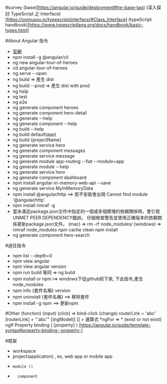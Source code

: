 #survey 
(base)[https://angular.io/guide/deployment#the-base-tag]
(深入探討 TypeScript 之 Interface)[https://oomusou.io/typescript/interface/#Class_Interface]
(typeScript handbook)[https://www.typescriptlang.org/docs/handbook/basic-types.html]


#About Angular 指令
* [官網](https://angular.io/guide/quickstart)
* npm install -g @angular/cli
* ng new angular-tour-of-heroes
* cd angular-tour-of-heroes
* ng serve --open
* ng build  => 產生 dist
* ng build --prod  => 產生 dist with prod
* ng help
* ng test
* ng e2e
* ng generate component heroes
* ng generate component hero-detail
* ng generate --help
* ng generate component --help
* ng build --help
* ng build default(app)
* ng build {projectName}
* ng generate service hero
* ng generate component messages
* ng generate service message
* ng generate module app-routing --flat --module=app
* ng generate module --help
* ng generate service hero
* ng generate component dashboard
* npm install angular-in-memory-web-api --save
* ng generate service MyInMemoryData
* npm install @angular/http  ==> 若不安裝會出現  Cannot find module '@angular/http'
* npm install rimraf -g
* 當未滿足package.json文件中指定的一個或多個模塊的依賴關係時，會引發UNMET PEER DEPENDENCY錯誤。 仔細檢查警告並使用正確版本的依賴關係更新package.json文件。
  (mac) => rm -rf node_modules/
  (windows) => rimraf node_modules
  npm cache clean
  npm install
* ng generate component hero-search



#過往指令
* npm list --depth=0
* npm view angular
* npm view angular version
* npm run build 等同 => ng build
* npm install or npm i=> windows下從github抓下來, 下此指令,產生node_modules
* npm info {套件名稱} version
* npm uninstall {套件名稱} ==> 移除套件
* npm install -g npm ==> 更新npm


#Other
(function)
(input) 
(click) => bind-click
(change)
routerLink = 'abc'
[routerLink] = "'abc'"
[(ngModel)]
[] = 運算式
*ngFor => * (exist or not exist)
ngIf
Property binding ( [property] ) [https://angular.io/guide/template-syntax#property-binding--property-]


#框架
* workspace 
*   project(application) , ex, web app or mobile app 
*     module ()
*       component


